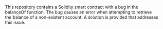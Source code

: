 This repository contains a Solidity smart contract with a bug in the balanceOf function. The bug causes an error when attempting to retrieve the balance of a non-existent account.  A solution is provided that addresses this issue.